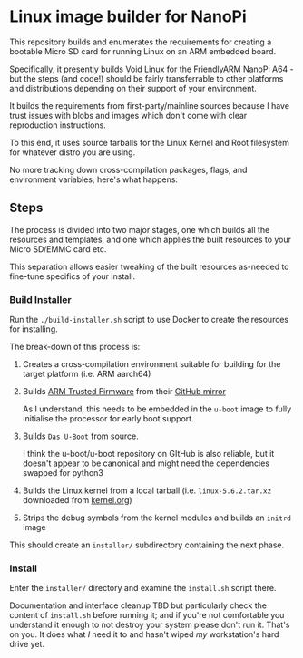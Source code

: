 # Linux image builder for NanoPi

This repository builds and enumerates the requirements for creating a bootable Micro SD card for running Linux on an ARM embedded board.

Specifically, it presently builds Void Linux for the FriendlyARM NanoPi A64 - but the steps (and code!) should be fairly transferrable to other platforms and distributions depending on their support of your environment.

It builds the requirements from first-party/mainline sources because I have trust issues with blobs and images which don't come with clear reproduction instructions.

To this end, it uses source tarballs for the Linux Kernel and Root filesystem for whatever distro you are using.

No more tracking down cross-compilation packages, flags, and environment variables; here's what happens:

## Steps

The process is divided into two major stages, one which builds all the resources and templates, and one which applies the built resources to your Micro SD/EMMC card etc.

This separation allows easier tweaking of the built resources as-needed to fine-tune specifics of your install.

### Build Installer

Run the `./build-installer.sh` script to use Docker to create the resources for installing.

The break-down of this process is:

1. Creates a cross-compilation environment suitable for building for the target platform (i.e. ARM aarch64)
1. Builds [ARM Trusted Firmware](https://www.trustedfirmware.org/) from their [GitHub mirror](https://github.com/ARM-software/arm-trusted-firmware)

   As I understand, this needs to be embedded in the `u-boot` image to fully initialise the processor for early boot support.

1. Builds [`Das U-Boot`](https://www.denx.de/wiki/U-Boot) from source.

   I think the u-boot/u-boot repository on GItHub is also reliable, but it doesn't appear to be canonical and might need the dependencies swapped for python3

1. Builds the Linux kernel from a local tarball (i.e. `linux-5.6.2.tar.xz` downloaded from [kernel.org](https://www.kernel.org/))

1. Strips the debug symbols from the kernel modules and builds an `initrd` image

This should create an `installer/` subdirectory containing the next phase.

### Install

Enter the `installer/` directory and examine the `install.sh` script there.

Documentation and interface cleanup TBD but particularly check the content of `install.sh` before running it; and if you're not comfortable you understand it enough to not destroy your system please don't run it.  That's on you.  It does what *I* need it to and hasn't wiped *my* workstation's hard drive yet.
